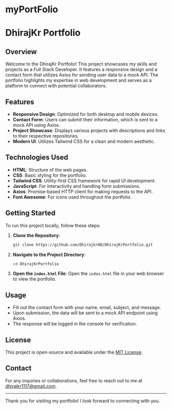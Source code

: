 # myPortFolio
# DhirajKr Portfolio

## Overview

Welcome to the DhirajKr Portfolio! This project showcases my skills and projects as a Full Stack Developer. It features a responsive design and a contact form that utilizes Axios for sending user data to a mock API. The portfolio highlights my expertise in web development and serves as a platform to connect with potential collaborators.

## Features

- **Responsive Design**: Optimized for both desktop and mobile devices.
- **Contact Form**: Users can submit their information, which is sent to a mock API using Axios.
- **Project Showcase**: Displays various projects with descriptions and links to their respective repositories.
- **Modern UI**: Utilizes Tailwind CSS for a clean and modern aesthetic.

## Technologies Used

- **HTML**: Structure of the web pages.
- **CSS**: Basic styling for the portfolio.
- **Tailwind CSS**: Utility-first CSS framework for rapid UI development.
- **JavaScript**: For interactivity and handling form submissions.
- **Axios**: Promise-based HTTP client for making requests to the API.
- **Font Awesome**: For icons used throughout the portfolio.

## Getting Started

To run this project locally, follow these steps:

1. **Clone the Repository**:
   ```bash
   git clone https://github.com/Dhirajkr08/DhirajKrPortfolio.git
   ```

2. **Navigate to the Project Directory**:
   ```bash
   cd DhirajKrPortfolio
   ```

3. **Open the `index.html` File**:
   Open the `index.html` file in your web browser to view the portfolio.

## Usage

- Fill out the contact form with your name, email, subject, and message.
- Upon submission, the data will be sent to a mock API endpoint using Axios.
- The response will be logged in the console for verification.

## License

This project is open-source and available under the [MIT License](LICENSE).

## Contact

For any inquiries or collaborations, feel free to reach out to me at [dhirajkr1117@gmail.com](mailto:dhirajkr1117@gmail.com).

---

Thank you for visiting my portfolio! I look forward to connecting with you.
